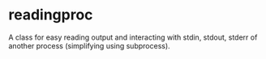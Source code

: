 # readingproc
A class for easy reading output and interacting with stdin, stdout, stderr of another process (simplifying using subprocess).

